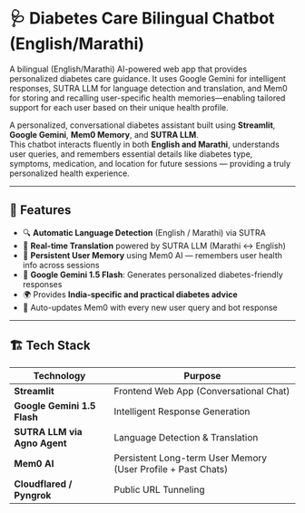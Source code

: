 # 🩺 Diabetes Care Bilingual Chatbot (English/Marathi)
A bilingual (English/Marathi) AI-powered web app that provides personalized diabetes care guidance. It uses Google Gemini for intelligent responses, SUTRA LLM for language detection and translation, and Mem0 for storing and recalling user-specific health memories—enabling tailored support for each user based on their unique health profile.

A personalized, conversational diabetes assistant built using **Streamlit**, **Google Gemini**, **Mem0 Memory**, and **SUTRA LLM**.  
This chatbot interacts fluently in both **English and Marathi**, understands user queries, and remembers essential details like diabetes type, symptoms, medication, and location for future sessions — providing a truly personalized health experience.

---

## 🚀 Features

- 🔍 **Automatic Language Detection** (English / Marathi) via SUTRA
- 🔄 **Real-time Translation** powered by SUTRA LLM (Marathi ↔ English)
- 🧠 **Persistent User Memory** using Mem0 AI — remembers user health info across sessions
- 🤖 **Google Gemini 1.5 Flash**: Generates personalized diabetes-friendly responses
- 🌍 Provides **India-specific and practical diabetes advice**
- 🔄 Auto-updates Mem0 with every new user query and bot response

---

## 🏗️ Tech Stack

| Technology | Purpose |
|------------|---------|
| **Streamlit** | Frontend Web App (Conversational Chat) |
| **Google Gemini 1.5 Flash** | Intelligent Response Generation |
| **SUTRA LLM via Agno Agent** | Language Detection & Translation |
| **Mem0 AI** | Persistent Long-term User Memory (User Profile + Past Chats) |
| **Cloudflared / Pyngrok** | Public URL Tunneling |

